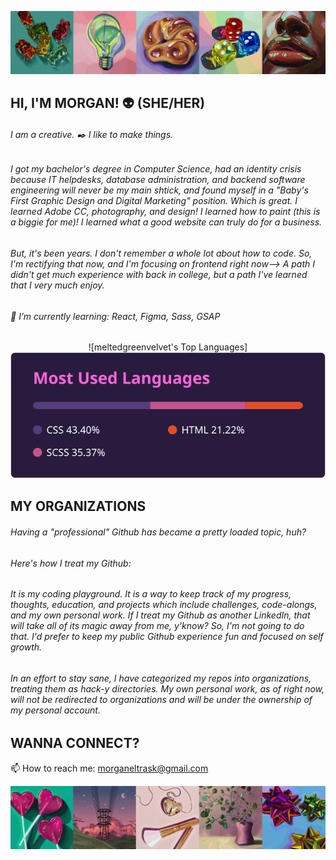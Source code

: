 ![MELT's Github Header Banner](images/banner-1.png)

<!--
**MeltedGreenVelvet/MeltedGreenVelvet** is a ✨ _special_ ✨ repository because its `README.md` (this file) appears on your GitHub profile.

Here are some ideas to get you started:

- 🔭 I’m currently working on ...
- 🌱 I’m currently learning ...
- 👯 I’m looking to collaborate on ...
- 🤔 I’m looking for help with ...
- 💬 Ask me about ...
- 📫 How to reach me: ...
- 😄 Pronouns: ...
- ⚡ Fun fact: ...
-⚡ Fun fact: I play way too much Stardew Valley  
-->


HI, I'M MORGAN! 👽 (SHE/HER) 
----------------------



###### I am a creative. ✒️ I like to make things.

###### I got my bachelor's degree in Computer Science, had an identity crisis because IT helpdesks, database administration, and backend software engineering will never be my main shtick, and found myself in a "Baby's First Graphic Design and Digital Marketing" position. Which is great. I learned Adobe CC, photography, and design! I learned how to paint (this is a biggie for me)! I learned what a good website can truly do for a business. 

###### But, it's been years. I don't remember a whole lot about how to code. So, I'm rectifying that now, and I'm focusing on frontend right now--> A path I didn't get much experience with back in college, but a path I've learned that I very much enjoy.

###### 🌱 I’m currently learning: React, Figma, Sass, GSAP  


<p align = "center">
![meltedgreenvelvet's Top Languages]<img src="./images/most-used-languages.svg">
</p>


MY ORGANIZATIONS
---------------


###### Having a "professional" Github has became a pretty loaded topic, huh?

###### Here's how I treat my Github:
###### It is my coding playground. It is a way to keep track of my progress, thoughts, education, and projects which include challenges, code-alongs, and my own personal work. If I treat my Github as another LinkedIn, that will take all of its magic away from me, y'know? So, I'm not going to do that. I'd prefer to keep my public Github experience fun and focused on self growth.

###### In an effort to stay sane, I have categorized my repos into organizations, treating them as hack-y directories. My own personal work, as of right now, will not be redirected to organizations and will be under the ownership of my personal account.



WANNA CONNECT?
---------------



📫 How to reach me: morganeltrask@gmail.com  


![MELT's Github Footer Banner](images/banner-2.png)
